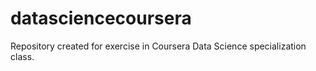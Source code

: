 # datasciencecoursera
Repository created for exercise in Coursera Data Science specialization class.

